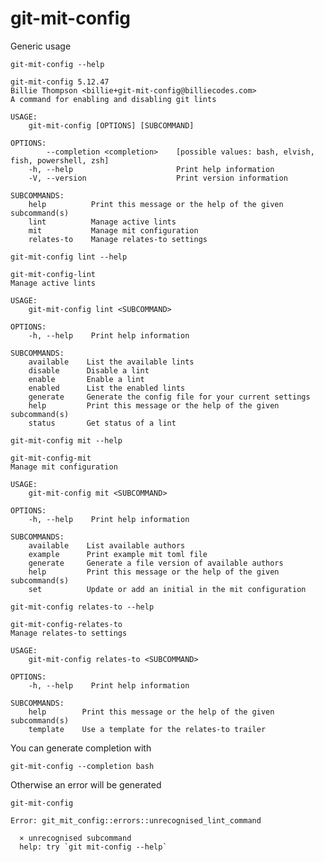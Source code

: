 # git-mit-config

Generic usage

``` shell,script(expected_exit_code=0)
git-mit-config --help
```

``` shell,verify(stream=stdout)
git-mit-config 5.12.47
Billie Thompson <billie+git-mit-config@billiecodes.com>
A command for enabling and disabling git lints

USAGE:
    git-mit-config [OPTIONS] [SUBCOMMAND]

OPTIONS:
        --completion <completion>    [possible values: bash, elvish, fish, powershell, zsh]
    -h, --help                       Print help information
    -V, --version                    Print version information

SUBCOMMANDS:
    help          Print this message or the help of the given subcommand(s)
    lint          Manage active lints
    mit           Manage mit configuration
    relates-to    Manage relates-to settings
```

``` shell,script(expected_exit_code=0)
git-mit-config lint --help
```

``` shell,verify(stream=stdout)
git-mit-config-lint 
Manage active lints

USAGE:
    git-mit-config lint <SUBCOMMAND>

OPTIONS:
    -h, --help    Print help information

SUBCOMMANDS:
    available    List the available lints
    disable      Disable a lint
    enable       Enable a lint
    enabled      List the enabled lints
    generate     Generate the config file for your current settings
    help         Print this message or the help of the given subcommand(s)
    status       Get status of a lint
```

``` shell,script(expected_exit_code=0)
git-mit-config mit --help
```

``` shell,verify(stream=stdout)
git-mit-config-mit 
Manage mit configuration

USAGE:
    git-mit-config mit <SUBCOMMAND>

OPTIONS:
    -h, --help    Print help information

SUBCOMMANDS:
    available    List available authors
    example      Print example mit toml file
    generate     Generate a file version of available authors
    help         Print this message or the help of the given subcommand(s)
    set          Update or add an initial in the mit configuration
```

``` shell,script(expected_exit_code=0)
git-mit-config relates-to --help
```

``` shell,verify(stream=stdout)
git-mit-config-relates-to 
Manage relates-to settings

USAGE:
    git-mit-config relates-to <SUBCOMMAND>

OPTIONS:
    -h, --help    Print help information

SUBCOMMANDS:
    help        Print this message or the help of the given subcommand(s)
    template    Use a template for the relates-to trailer
```

You can generate completion with

``` shell,script(expected_exit_code=0)
git-mit-config --completion bash
```

Otherwise an error will be generated

``` shell,script(expected_exit_code=1)
git-mit-config
```
``` shell,verify(stream=stderr)
Error: git_mit_config::errors::unrecognised_lint_command

  × unrecognised subcommand
  help: try `git mit-config --help`

```
